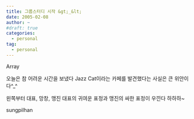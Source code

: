 ```yaml
---
title: 그룹스터디 시작 &gt;_&lt;
date: 2005-02-08
author: ~
#draft: true
categories:
  - personal
tag:
  - personal
---
```




Array

오늘은 참 어려운 시간을 보냈다
Jazz Cat이라는 카페를 발견했다는 사실은 큰 위안이다^_^

왼쪽부터 대표, 망창, 맹진
대표의 귀여운 표정과 맹진의 싸한 표정이 우낀다
하하하~


 










sungpilhan
         


